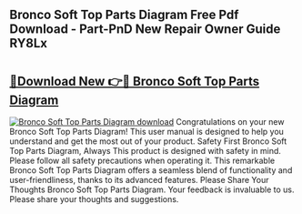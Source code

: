 ## Bronco Soft Top Parts Diagram Free Pdf Download - Part-PnD New Repair Owner Guide RY8Lx

# <h2><a href="http://dfth3a.blite.top/?on=Bronco+Soft+Top+Parts+Diagram">🔗Download New 👉🔴 Bronco Soft Top Parts Diagram</a></h2>

[![Bronco Soft Top Parts Diagram download](https://i.imgur.com/lujVjoI.png)](http://dfth3a.blite.top/?on=Bronco+Soft+Top+Parts+Diagram)
Congratulations on your new Bronco Soft Top Parts Diagram! This user manual is designed to help you understand and get the most out of your product. Safety First Bronco Soft Top Parts Diagram, Always This product is designed with safety in mind. Please follow all safety precautions when operating it. This remarkable Bronco Soft Top Parts Diagram offers a seamless blend of functionality and user-friendliness, thanks to its advanced features. Please Share Your Thoughts Bronco Soft Top Parts Diagram. Your feedback is invaluable to us. Please share your thoughts and suggestions.
